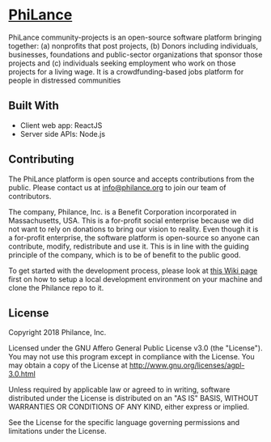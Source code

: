 # [PhiLance](http://philance.org)
PhiLance community-projects is an open-source software platform bringing together: (a) nonprofits that post projects, (b) Donors including individuals, businesses, foundations and public-sector organizations that sponsor those projects and (c) individuals seeking employment who work on those projects for a living wage. It is a crowdfunding-based jobs platform for people in distressed communities

## Built With
* Client web app: ReactJS
* Server side APIs: Node.js

## Contributing
The PhiLance platform is open source and accepts contributions from the public. Please contact us at info@philance.org to join our team of contributors.

The company, Philance, Inc. is a Benefit Corporation incorporated in Massachusetts, USA. This is a for-profit social enterprise because we did not want to rely on donations to bring our vision to reality. Even though it is a for-profit enterprise, the software platform is open-source so anyone can contribute, modify, redistribute and use it. This is in line with the guiding principle of the company, which is to be of benefit to the public good.

To get started with the development process, please look at [this Wiki page](https://github.com/Philance/Philance/wiki/Isolated-Development-Environment-Setup) first on how to setup a local development environment on your machine and clone the Philance repo to it.

## License
Copyright 2018 Philance, Inc.

Licensed under the GNU Affero General Public License v3.0 (the "License").
You may not use this program except in compliance with the License.
You may obtain a copy of the License at http://www.gnu.org/licenses/agpl-3.0.html

Unless required by applicable law or agreed to in writing, software distributed under the License is distributed on an "AS IS" BASIS, WITHOUT WARRANTIES OR CONDITIONS OF ANY KIND, either express or implied.

See the License for the specific language governing permissions and limitations under the License.
